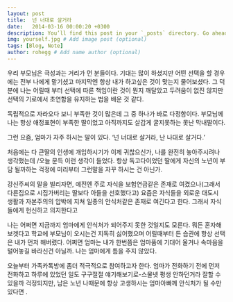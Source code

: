```yaml
---
layout: post
title:  넌 너대로 살거라
date:   2014-03-16 00:00:20 +0300
description: You’ll find this post in your `_posts` directory. Go ahead and edit it and re-build the site to see your changes. # Add post description (optional)
img: yourself.jpg # Add image post (optional)
tags: [Blog, Note]
author: rohegg # Add name author (optional)
---
```


우리 부모님은 극성과는 거리가 먼 분들이다. 기대는 많이 하셨지만 어떤 선택을 할 경우에는 전부 나에게 맡기셨고 마지막엔 항상 내가 하고싶은 것이 맞는지 물어보셨다. 그 덕분에 나는 어릴때 부터 선택에 따른 책임이란 것이 뭔지 깨달았고 두려움이 없진 않지만 선택의 기로에서 초연함을 유지하는 법을 배운 것 같다.

독립적으로 자라오다 보니 부족한 것이 많은데 그 중 하나가 바로 다정함이다. 부모님께 나는 항상 애정표현이 부족한 딸이었고 아직까지도 살갑게 굴지못하는 못난 막내딸이다.

그런 요즘, 엄마가 자주 하시는 말이 있다. 
‘넌 너대로 살거라, 난 나대로 살거다.’

처음에는 다 큰딸의 인생에 개입하시기가 이제 귀찮으신가, 나를 완전히 놓아주시려나 생각했는데 /오늘 문득 이런 생각이 들었다. 항상 독고다이었던 딸에게 자신의 노년이 부담 될까하는 걱정에 미리부터 그런말을 자꾸 하시는 건 아닌가.

강신주씨의 말을 빌리자면, 예전엔 주로 자식을 보험연금같은 존재로 여겼으나(그래서 다른집으로 시집가버리는 딸보다 아들을 선호했다고) 요즘은 자식들을 외로운 대도시 생활과 자본주의의 압박에 지쳐 일종의 안식처같은 존재로 여긴다고 한다. 그래서 자식들에게 헌신하고 의지한다고

나는 어쩌면 지금까지 엄마에게 안식처가 되어주지 못한 것일지도 모른다. 뭐든 혼자해보겟다고 학교에 부모님이 오시는건 지독히 싫어했으며 어릴때부터 든 습관에 항상 선택은 내가 먼저 해버렸다. 어쩌면 엄마는 내가 한번쯤은 엄마품에 기대어 울거나 속마음을 털어놓길 바라신건 아닐까. 나는 엄마에게 틈을 주지 않았다.

오늘부터 가족카톡방에 좀더 적극적으로 참여하고자 한다. 엄마가 전화하기 전에 먼저 전화하고 하루에 있었던 일도 구구절절 얘기해보기로-스물넷 평생 안하던거라 잘할 수 있을까 걱정되지만, 남은 노년 나때문에 항상 고생하시는 엄마아빠께 안식처가 될 수만 있다면 .